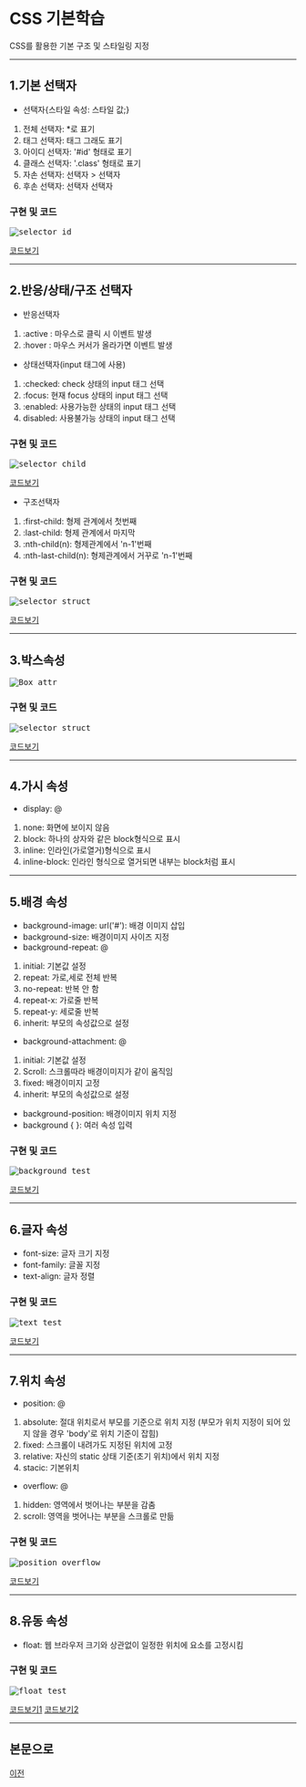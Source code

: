 # CSS 기본학습
CSS를 활용한 기본 구조 및 스타일링 지정

-----------------------
## 1.기본 선택자

* 선택자{스타일 속성: 스타일 값;}

1. 전체 선택자: *로 표기
2. 태그 선택자: 태그 그래도 표기
3. 아이디 선택자: '#id' 형태로 표기
4. 클래스 선택자: '.class' 형태로 표기
5. 자손 선택자: 선택자 > 선택자
6. 후손 선택자: 선택자 선택자

### 구현 및 코드
<kbd>![selector_id](/02_CSS/CSS_실행화면/selector_id_test.PNG "기본선택자")</kbd>

[코드보기](https://github.com/kg4543/StudyHtml/blob/main/02_CSS/selector_id_test.html)

-----------------------
## 2.반응/상태/구조 선택자
* 반응선택자
1. :active : 마우스로 클릭 시 이벤트 발생
2. :hover : 마우스 커서가 올라가면 이벤트 발생

* 상태선택자(input 태그에 사용)
1. :checked: check 상태의 input 태그 선택
2. :focus: 현재 focus 상태의 input 태그 선택
3. :enabled: 사용가능한 상태의 input 태그 선택
4. disabled: 사용불가능 상태의 input 태그 선택

### 구현 및 코드
<kbd>![selector_child](/02_CSS/CSS_실행화면/selector_child_test.PNG "반응&상태")</kbd>

[코드보기](https://github.com/kg4543/StudyHtml/blob/main/02_CSS/selector_child_test.html)

* 구조선택자
1. :first-child: 형제 관계에서 첫번째
2. :last-child: 형제 관계에서 마지막
3. :nth-child(n): 형제관계에서 'n-1'번째
4. :nth-last-child(n): 형제관계에서 거꾸로 'n-1'번째    

### 구현 및 코드
<kbd>![selector_struct](/02_CSS/CSS_실행화면/selector_struct_test.PNG "구조")</kbd>

[코드보기](https://github.com/kg4543/StudyHtml/blob/main/02_CSS/selector_struct_test.html)

-----------------------------
 ## 3.박스속성

<kbd>![Box_attr](/02_CSS/images/박스속성.PNG "박스속성")</kbd>

### 구현 및 코드
<kbd>![selector_struct](/02_CSS/CSS_실행화면/box_test.PNG "box_test")</kbd>

[코드보기](https://github.com/kg4543/StudyHtml/blob/main/02_CSS/box_test.html)

-----------------------------
## 4.가시 속성

* display: @
1. none: 화면에 보이지 않음
2. block: 하나의 상자와 같은 block형식으로 표시
3. inline: 인라인(가로열거)형식으로 표시
4. inline-block: 인라인 형식으로 열거되면 내부는 block처럼 표시

------------------------------
## 5.배경 속성

* background-image: url('#'): 배경 이미지 삽입
* background-size: 배경이미지 사이즈 지정
* background-repeat: @
1. initial: 기본값 설정
2. repeat: 가로,세로 전체 반복
3. no-repeat: 반복 안 함
4. repeat-x: 가로줄 반복
5. repeat-y: 세로줄 반복
6. inherit: 부모의 속성값으로 설정

* background-attachment: @
1.  initial: 기본값 설정
2. Scroll: 스크롤따라 배경이미지가 같이 움직임
3. fixed: 배경이미지 고정
4. inherit: 부모의 속성값으로 설정

* background-position: 배경이미지 위치 지정
* background { }: 여러 속성 입력

### 구현 및 코드
<kbd>![background_test](/02_CSS/CSS_실행화면/background_test.PNG "background_test")</kbd>

[코드보기](https://github.com/kg4543/StudyHtml/blob/main/02_CSS/background_test.html)

--------------------------------
## 6.글자 속성

* font-size: 글자 크기 지정
* font-family: 글꼴 지정
* text-align: 글자 정렬

### 구현 및 코드
<kbd>![text_test](/02_CSS/CSS_실행화면/text_test.PNG "text_test")</kbd>

[코드보기](https://github.com/kg4543/StudyHtml/blob/main/02_CSS/text_test.html)

--------------------------------
## 7.위치 속성

* position: @
1. absolute: 절대 위치로서 부모를 기준으로 위치 지정 (부모가 위치 지정이 되어 있지 않을 경우 'body'로 위치 기준이 잡힘)
2. fixed: 스크롤이 내려가도 지정된 위치에 고정
3. relative: 자신의 static 상태 기준(초기 위치)에서 위치 지정
4. stacic: 기본위치

* overflow: @
1. hidden: 영역에서 벗어나는 부분을 감춤
2. scroll: 영역을 벗어나는 부분을 스크롤로 만듦

### 구현 및 코드
<kbd>![position_overflow](/02_CSS/CSS_실행화면/position_overflow_test.PNG "position_overflow_test")</kbd>

[코드보기](https://github.com/kg4543/StudyHtml/blob/main/02_CSS/position2_test.html)

----------------------------------
## 8.유동 속성

* float: 웹 브라우저 크기와 상관없이 일정한 위치에 요소를 고정시킴

### 구현 및 코드
<kbd>![float_test](/02_CSS/CSS_실행화면/float_test.PNG "float_test")</kbd>

[코드보기1](https://github.com/kg4543/StudyHtml/blob/main/02_CSS/float_test.html)
[코드보기2](https://github.com/kg4543/StudyHtml/blob/main/02_CSS/layout1_test.html)

-----------------------------------
## 본문으로

[이전](https://github.com/kg4543/StudyHtml)

